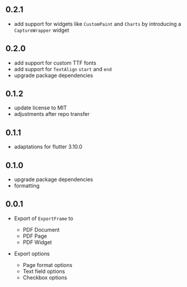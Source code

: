 ## 0.2.1

* add support for widgets like `CustomPaint` and `Charts` by introducing a `CaptureWrapper` widget

## 0.2.0

* add support for custom TTF fonts
* add support for `TextAlign` `start` and `end`
* upgrade package dependencies

## 0.1.2

* update license to MIT
* adjustments after repo transfer

## 0.1.1

* adaptations for flutter 3.10.0

## 0.1.0

* upgrade package dependencies
* formatting

## 0.0.1

* Export of `ExportFrame` to
    * PDF Document
    * PDF Page
    * PDF Widget

* Export options
    * Page format options
    * Text field options
    * Checkbox options
